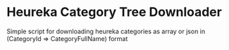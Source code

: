 # Heureka Category Tree Downloader
Simple script for downloading heureka categories as array or json in (CategoryId => CategoryFullName) format
